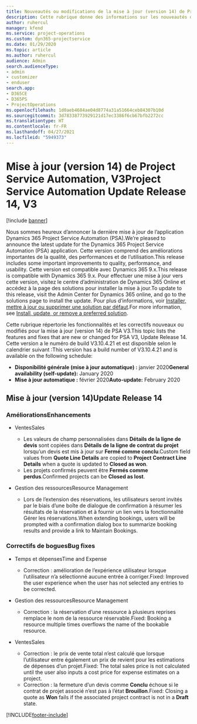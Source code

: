 ```yaml
---
title: Nouveautés ou modifications de la mise à jour (version 14) de Project Service Automation (correctif logiciel), V3
description: Cette rubrique donne des informations sur les nouveautés de la mise à jour (version 14) de Project Service Automation, V3.
author: ruhercul
manager: kfend
ms.service: project-operations
ms.custom: dyn365-projectservice
ms.date: 01/29/2020
ms.topic: article
ms.author: ruhercul
audience: Admin
search.audienceType:
- admin
- customizer
- enduser
search.app:
- D365CE
- D365PS
- ProjectOperations
ms.openlocfilehash: 1d0aeb4684ae04d8774a31a51664ceb84307b10d
ms.sourcegitcommit: 3d78338773929121d17ec3386f6cb67bfb2272cc
ms.translationtype: HT
ms.contentlocale: fr-FR
ms.lasthandoff: 04/27/2021
ms.locfileid: "5949373"
---
```

# <a name="project-service-automation-update-release-14-v3"></a><span data-ttu-id="eee26-103">Mise à jour (version 14) de Project Service Automation, V3</span><span class="sxs-lookup"><span data-stu-id="eee26-103">Project Service Automation Update Release 14, V3</span></span>

[!include [banner](../includes/psa-now-project-operations.md)]

<span data-ttu-id="eee26-104">Nous sommes heureux d’annoncer la dernière mise à jour de l’application Dynamics 365 Project Service Automation (PSA).</span><span class="sxs-lookup"><span data-stu-id="eee26-104">We’re pleased to announce the latest update for the Dynamics 365 Project Service Automation (PSA) application.</span></span> <span data-ttu-id="eee26-105">Cette version comprend des améliorations importantes de la qualité, des performances et de l’utilisation.</span><span class="sxs-lookup"><span data-stu-id="eee26-105">This release includes some important improvements to quality, performance, and usability.</span></span> <span data-ttu-id="eee26-106">Cette version est compatible avec Dynamics 365 9.x.</span><span class="sxs-lookup"><span data-stu-id="eee26-106">This release is compatible with Dynamics 365 9.x.</span></span> <span data-ttu-id="eee26-107">Pour effectuer une mise à jour vers cette version, visitez le centre d’administration de Dynamics 365 Online et accédez à la page des solutions pour installer la mise à jour.</span><span class="sxs-lookup"><span data-stu-id="eee26-107">To update to this release, visit the Admin Center for Dynamics 365 online, and go to the solutions page to install the update.</span></span> <span data-ttu-id="eee26-108">Pour plus d’informations, voir [Installer, mettre à jour ou supprimer une solution par défaut](/power-platform/admin/install-remove-preferred-solution).</span><span class="sxs-lookup"><span data-stu-id="eee26-108">For more information, see [Install, update, or remove a preferred solution](/power-platform/admin/install-remove-preferred-solution).</span></span>

<span data-ttu-id="eee26-109">Cette rubrique répertorie les fonctionnalités et les correctifs nouveaux ou modifiés pour la mise à jour (version 14) de PSA V3.</span><span class="sxs-lookup"><span data-stu-id="eee26-109">This topic lists the features and fixes that are new or changed for PSA V3, Update Release 14.</span></span> <span data-ttu-id="eee26-110">Cette version a le numéro de build V3.10.4.21 et est disponible selon le calendrier suivant :</span><span class="sxs-lookup"><span data-stu-id="eee26-110">This version has a build number of V3.10.4.21 and is available on the following schedule:</span></span>

- <span data-ttu-id="eee26-111">**Disponibilité générale (mise à jour automatique) :** janvier 2020</span><span class="sxs-lookup"><span data-stu-id="eee26-111">**General availability (self-update):** January 2020</span></span>
- <span data-ttu-id="eee26-112">**Mise à jour automatique :** février 2020</span><span class="sxs-lookup"><span data-stu-id="eee26-112">**Auto-update:** February 2020</span></span>

## <a name="update-release-14"></a><span data-ttu-id="eee26-113">Mise à jour (version 14)</span><span class="sxs-lookup"><span data-stu-id="eee26-113">Update Release 14</span></span>

### <a name="enhancements"></a><span data-ttu-id="eee26-114">Améliorations</span><span class="sxs-lookup"><span data-stu-id="eee26-114">Enhancements</span></span>

- <span data-ttu-id="eee26-115">Ventes</span><span class="sxs-lookup"><span data-stu-id="eee26-115">Sales</span></span>

     - <span data-ttu-id="eee26-116">Les valeurs de champ personnalisées dans **Détails de la ligne de devis** sont copiées dans **Détails de la ligne de contrat du projet** lorsqu’un devis est mis à jour sur **Fermé comme conclu**.</span><span class="sxs-lookup"><span data-stu-id="eee26-116">Custom field values from **Quote Line Details** are copied to **Project Contract Line Details** when a quote is updated to **Closed as won**.</span></span>
     - <span data-ttu-id="eee26-117">Les projets confirmés peuvent être **Fermés comme perdus**.</span><span class="sxs-lookup"><span data-stu-id="eee26-117">Confirmed projects can be **Closed as lost**.</span></span>

- <span data-ttu-id="eee26-118">Gestion des ressources</span><span class="sxs-lookup"><span data-stu-id="eee26-118">Resource Management</span></span>

     - <span data-ttu-id="eee26-119">Lors de l’extension des réservations, les utilisateurs seront invités par le biais d’une boîte de dialogue de confirmation à résumer les résultats de la réservation et à fournir un lien vers la fonctionnalité Gérer les réservations.</span><span class="sxs-lookup"><span data-stu-id="eee26-119">When extending bookings, users will be prompted with a confirmation dialog box to summarize booking results and provide a link to Maintain Bookings.</span></span>


### <a name="bug-fixes"></a><span data-ttu-id="eee26-120">Correctifs de bogues</span><span class="sxs-lookup"><span data-stu-id="eee26-120">Bug fixes</span></span>

- <span data-ttu-id="eee26-121">Temps et dépenses</span><span class="sxs-lookup"><span data-stu-id="eee26-121">Time and Expense</span></span>

     - <span data-ttu-id="eee26-122">Correction : amélioration de l’expérience utilisateur lorsque l’utilisateur n’a sélectionné aucune entrée à corriger.</span><span class="sxs-lookup"><span data-stu-id="eee26-122">Fixed: Improved the user experience when the user has not selected any entries to be corrected.</span></span>

- <span data-ttu-id="eee26-123">Gestion des ressources</span><span class="sxs-lookup"><span data-stu-id="eee26-123">Resource Management</span></span>

     - <span data-ttu-id="eee26-124">Correction : la réservation d’une ressource à plusieurs reprises remplace le nom de la ressource réservable.</span><span class="sxs-lookup"><span data-stu-id="eee26-124">Fixed: Booking a resource multiple times overflows the name of the bookable resource.</span></span>

- <span data-ttu-id="eee26-125">Ventes</span><span class="sxs-lookup"><span data-stu-id="eee26-125">Sales</span></span>

     - <span data-ttu-id="eee26-126">Correction : le prix de vente total n’est calculé que lorsque l’utilisateur entre également un prix de revient pour les estimations de dépenses d’un projet.</span><span class="sxs-lookup"><span data-stu-id="eee26-126">Fixed: The total sales price is not calculated until the user also inputs a cost price for expense estimates on a project.</span></span>
     - <span data-ttu-id="eee26-127">Correction : la fermeture d’un devis comme **Conclu** échoue si le contrat de projet associé n’est pas à l’état **Brouillon**.</span><span class="sxs-lookup"><span data-stu-id="eee26-127">Fixed: Closing a quote as **Won** fails if the associated project contract is not in a **Draft** state.</span></span>



[!INCLUDE[footer-include](../includes/footer-banner.md)]